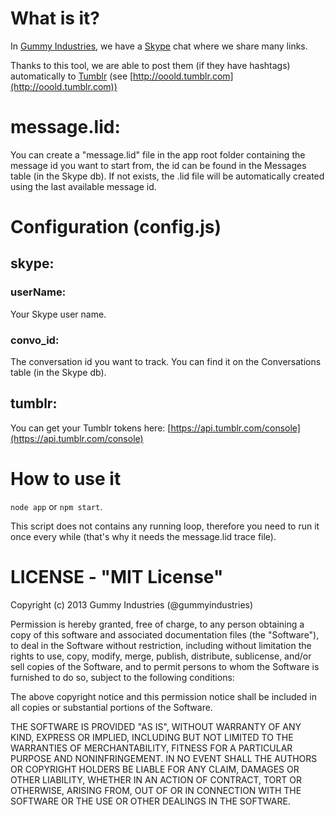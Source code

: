 # What is it?

In [Gummy Industries](http://gummyindustries.com), we have a [Skype](http://skype.com) chat where we share many links.

Thanks to this tool, we are able to post them (if they have hashtags) automatically to [Tumblr](http://tumblr.com) (see [http://ooold.tumblr.com](http://ooold.tumblr.com))

# message.lid:

You can create a "message.lid" file in the app root folder containing the message id you want to start from, the id can be found in the Messages table (in the Skype db).
If not exists, the .lid file will be automatically created using the last available message id.

# Configuration (config.js)

## skype:
### userName:
Your Skype user name.
### convo_id:
The conversation id you want to track. You can find it on the Conversations table (in the Skype db).

## tumblr:
You can get your Tumblr tokens here: 
[https://api.tumblr.com/console](https://api.tumblr.com/console)

# How to use it

`node app` or `npm start`.

This script does not contains any running loop, therefore you need to run it once every while (that's why it needs the message.lid trace file).

# LICENSE - "MIT License"

Copyright (c) 2013 Gummy Industries (@gummyindustries)

Permission is hereby granted, free of charge, to any person obtaining a copy of this software and associated documentation files (the "Software"), to deal in the Software without restriction, including without limitation the rights to use, copy, modify, merge, publish, distribute, sublicense, and/or sell copies of the Software, and to permit persons to whom the Software is furnished to do so, subject to the following conditions:

The above copyright notice and this permission notice shall be included in all copies or substantial portions of the Software.

THE SOFTWARE IS PROVIDED "AS IS", WITHOUT WARRANTY OF ANY KIND, EXPRESS OR IMPLIED, INCLUDING BUT NOT LIMITED TO THE WARRANTIES OF MERCHANTABILITY, FITNESS FOR A PARTICULAR PURPOSE AND NONINFRINGEMENT. IN NO EVENT SHALL THE AUTHORS OR COPYRIGHT HOLDERS BE LIABLE FOR ANY CLAIM, DAMAGES OR OTHER LIABILITY, WHETHER IN AN ACTION OF CONTRACT, TORT OR OTHERWISE, ARISING FROM, OUT OF OR IN CONNECTION WITH THE SOFTWARE OR THE USE OR OTHER DEALINGS IN THE SOFTWARE.